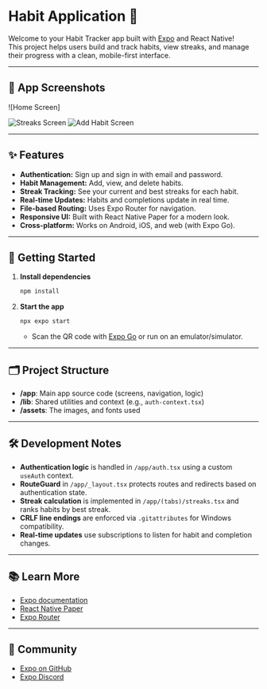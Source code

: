 # Habit Application 🚀

Welcome to your Habit Tracker app built with [Expo](https://expo.dev) and React Native!  
This project helps users build and track habits, view streaks, and manage their progress with a clean, mobile-first interface.

---

## 📱 App Screenshots
![Home Screen]
<!-- screenshots of<img width="1080" height="2424" alt="Screenshot_1754268075" src="https://github.com/user-attachments/assets/9a9e2757-6e27-467a-b9ea-f381aa54bbed" />
 the app -->

![Streaks Screen](./assets/images/habitstreaks.png)
![Add Habit Screen](./assets/images//addHabit.png)

---

## ✨ Features

- **Authentication:** Sign up and sign in with email and password.
- **Habit Management:** Add, view, and delete habits.
- **Streak Tracking:** See your current and best streaks for each habit.
- **Real-time Updates:** Habits and completions update in real time.
- **File-based Routing:** Uses Expo Router for navigation.
- **Responsive UI:** Built with React Native Paper for a modern look.
- **Cross-platform:** Works on Android, iOS, and web (with Expo Go).

---

## 🚀 Getting Started

1. **Install dependencies**

   ```bash
   npm install
   ```

2. **Start the app**

   ```bash
   npx expo start
   ```

   - Scan the QR code with [Expo Go](https://expo.dev/go) or run on an emulator/simulator.

---

## 🗂️ Project Structure

- **/app**: Main app source code (screens, navigation, logic)
- **/lib**: Shared utilities and context (e.g., `auth-context.tsx`)
- **/assets**: The images, and fonts used

---

## 🛠️ Development Notes

- **Authentication logic** is handled in `/app/auth.tsx` using a custom `useAuth` context.
- **RouteGuard** in `/app/_layout.tsx` protects routes and redirects based on authentication state.
- **Streak calculation** is implemented in `/app/(tabs)/streaks.tsx` and ranks habits by best streak.
- **CRLF line endings** are enforced via `.gitattributes` for Windows compatibility.
- **Real-time updates** use subscriptions to listen for habit and completion changes.


---

## 📚 Learn More

- [Expo documentation](https://docs.expo.dev/)
- [React Native Paper](https://callstack.github.io/react-native-paper/)
- [Expo Router](https://docs.expo.dev/router/introduction/)

---

## 💬 Community

- [Expo on GitHub](https://github.com/expo/expo)
- [Expo Discord](https://chat.expo.dev)

